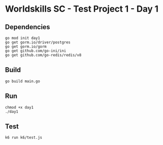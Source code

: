 # Worldskills SC - Test Project 1 - Day 1

## Dependencies

```
go mod init day1
go get gorm.io/driver/postgres
go get gorm.io/gorm
go get github.com/go-ini/ini
go get github.com/go-redis/redis/v8
```
## Build

```
go build main.go
```

## Run

```
chmod +x day1
./day1
```

## Test

```
k6 run k6/test.js
```